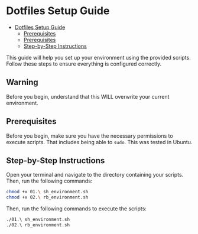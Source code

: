 # Dotfiles Setup Guide

<!--toc:start-->
- [Dotfiles Setup Guide](#dotfiles-setup-guide)
  - [Prerequisites](#prerequisites)
  - [Prerequisites](#prerequisites)
  - [Step-by-Step Instructions](#step-by-step-instructions)
<!--toc:end-->

This guide will help you set up your environment using the provided scripts. Follow these steps to ensure everything is configured correctly.

## Warning

Before you begin, understand that this WILL overwrite your current environment.

## Prerequisites

Before you begin, make sure you have the necessary permissions to execute scripts. That includes being able to `sudo`. This was tested in Ubuntu.

## Step-by-Step Instructions

Open your terminal and navigate to the directory containing your scripts. Then, run the following commands:

```bash
chmod +x 01.\ sh_environment.sh
chmod +x 02.\ rb_environment.sh
```

Then, run the following commands to execute the scripts:

```bash
./01.\ sh_environment.sh
./02.\ rb_environment.sh
```
